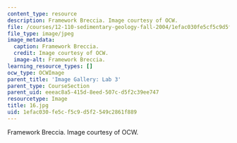 ```yaml
---
content_type: resource
description: Framework Breccia. Image courtesy of OCW.
file: /courses/12-110-sedimentary-geology-fall-2004/1efac030fe5cf5c9d5f2549c2861f889_16.jpg
file_type: image/jpeg
image_metadata:
  caption: Framework Breccia.
  credit: Image courtesy of OCW.
  image-alt: Framework Breccia.
learning_resource_types: []
ocw_type: OCWImage
parent_title: 'Image Gallery: Lab 3'
parent_type: CourseSection
parent_uid: eeeac8a5-415d-8eed-507c-d5f2c39ee747
resourcetype: Image
title: 16.jpg
uid: 1efac030-fe5c-f5c9-d5f2-549c2861f889
---
```

Framework Breccia. Image courtesy of OCW.

